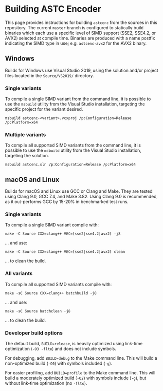 # Building ASTC Encoder

This page provides instructions for building `astcenc` from the sources in
this repository. The current `master` branch is configured to statically build
binaries which each use a specific level of SIMD support (SSE2, SSE4.2,
or AVX2) selected at compile time. Binaries are produced with a name postfix
indicating the SIMD type in use; e.g. `astcenc-avx2` for the AVX2 binary.

## Windows

Builds for Windows use Visual Studio 2019, using the solution and/or project
files located in the `Source/VS2019/` directory.

### Single variants

To compile a single SIMD variant from the command line, it is possible to use
the `msbuild` utility from the Visual Studio installation, targeting the
specific project for the variant desired.

```
msbuild astcenc-<variant>.vcxproj /p:Configuration=Release /p:Platform=x64
```

### Multiple variants

To compile all supported SIMD variants from the command line, it is possible
to use the `msbuild` utility from the Visual Studio installation, targeting the
solution.

```
msbuild astcenc.sln /p:Configuration=Release /p:Platform=x64
```

## macOS and Linux

Builds for macOS and Linux use GCC or Clang and Make. They are tested using
Clang 9.0, GCC 7.4, and Make 3.82. Using Clang 9.0 is recommended, as it
out-performs GCC by 15-20% in benchmarked test runs.

### Single variants

To compile a single SIMD variant compile with:

```
make -C Source CXX=clang++ VEC=[sse2|sse4.2|avx2] -j8
```

... and use:

```
make -C Source CXX=clang++ VEC=[sse2|sse4.2|avx2] clean
```

... to clean the build.

### All variants

To compile all supported SIMD variants compile with:

```
make -sC Source CXX=clang++ batchbuild -j8
```

... and use:

```
make -sC Source batchclean -j8
```

... to clean the build.

### Developer build options

The default build, `BUILD=release`, is heavily optimized using link-time
optimization (`-O3 -flto`) and does not include symbols.

For debugging, add `BUILD=debug` to the Make command line. This will build a
non-optimized build (`-O0`) with symbols included (`-g`).

For easier profiling, add `BUILD=profile` to the Make command line. This will
build a moderately optimized build (`-O2`) with symbols include (`-g`), but
without link-time optimization (no `-flto`).
